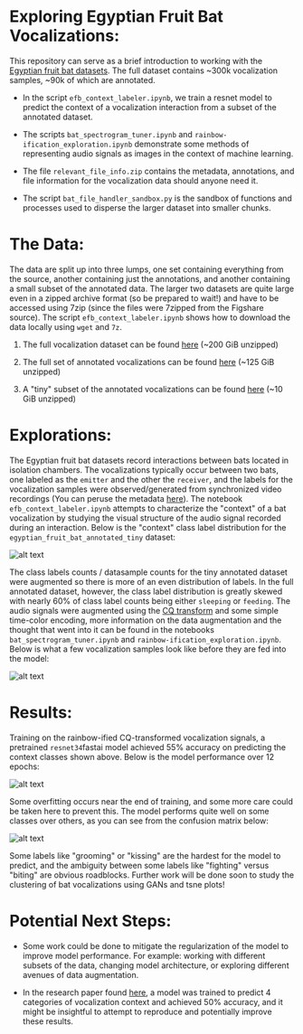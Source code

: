 Exploring Egyptian Fruit Bat Vocalizations:
===
This repository can serve as a brief introduction to working with the [Egyptian fruit bat datasets](https://www.nature.com/articles/sdata2017143). The full dataset contains ~300k vocalization samples,
~90k of which are annotated. 

* In the script `efb_context_labeler.ipynb`, we train a resnet model to predict
the context of a vocalization interaction from a subset of the annotated dataset. 

* The scripts `bat_spectrogram_tuner.ipynb` and `rainbow-ification_exploration.ipynb` demonstrate some methods of representing audio signals as images in the context of machine learning.

* The file `relevant_file_info.zip` contains the metadata, annotations, and file information for the vocalization data should anyone need it.

* The script `bat_file_handler_sandbox.py` is the sandbox of functions and processes used to disperse the larger dataset into smaller chunks.

The Data:
===
The data are split up into three lumps, one set containing everything from the source, another containing just the annotations, and another containing a small subset of the annotated data. The larger two datasets are quite large even in a zipped archive format (so be prepared to wait!) and have to be accessed using 7zip (since the files were 7zipped from the Figshare source). The script `efb_context_labeler.ipynb` shows how to download the data locally using `wget` and `7z`. 

1. The full vocalization dataset can be found [here](https://archive.org/details/egyptian_fruit_bat) (~200 GiB unzipped)

2. The full set of annotated vocalizations can be found [here](https://archive.org/details/egyptian_fruit_bat_annotated) (~125 GiB unzipped)

3. A "tiny" subset of the annotated vocalizations can be found [here](https://archive.org/details/egyptian_fruit_bat_annotated_tiny) (~10 GiB unzipped)

Explorations:
===
The Egyptian fruit bat datasets record interactions between bats located in isolation chambers. The vocalizations typically occur between two bats, one labeled as the `emitter` and the other the `receiver`, and the labels for the vocalization samples were observed/generated from synchronized video recordings (You can peruse the metadata [here](https://ia903204.us.archive.org/view_archive.php?archive=/19/items/egyptian_fruit_bat_annotated/egyptian_fruit_bat_annotated.zip&file=Metadata.pdf)). The notebook `efb_context_labeler.ipynb` attempts to characterize the "context" of a bat vocalization by studying the visual structure of the audio signal recorded during an interaction. Below is the "context" class label distribution for the `egyptian_fruit_bat_annotated_tiny` dataset: 

![alt text](https://github.com/oliver-adams-b/library/blob/main/egyptian_fruit_bat/images/class_dist_in_tiny.png)

The class labels counts / datasample counts for the tiny annotated dataset were augmented so there is more of an even distribution of labels. In the full annotated dataset, however, the class label distribution is greatly skewed with nearly 60% of class label counts being either `sleeping` or `feeding`. The audio signals were augmented using the [CQ transform](https://en.wikipedia.org/wiki/Constant-Q_transform) and some simple time-color encoding, more information on the data augmentation and the thought that went into it can be found in the notebooks `bat_spectrogram_tuner.ipynb` and `rainbow-ification_exploration.ipynb`. Below is what a few vocalization samples look like before they are fed into the model: 

![alt text](https://github.com/oliver-adams-b/library/blob/main/egyptian_fruit_bat/images/batch_context_w_rainbows.png)

Results:
===
Training on the rainbow-ified CQ-transformed vocalization signals, a pretrained `resnet34`fastai model achieved 55% accuracy on predicting the context classes shown above. Below is the model performance over 12 epochs:

![alt text](https://github.com/oliver-adams-b/library/blob/main/egyptian_fruit_bat/images/efbresnet34_training.png)

Some overfitting occurs near the end of training, and some more care could be taken here to prevent this. The model performs quite well on some classes over others, as you can see from the confusion matrix below:

![alt text](https://github.com/oliver-adams-b/library/blob/main/egyptian_fruit_bat/images/conf_matrix.png)

Some labels like "grooming" or "kissing" are the hardest for the model to predict, and the ambiguity between some labels like "fighting" versus "biting" are obvious roadblocks. Further work will be done soon to study the clustering of bat vocalizations using GANs and tsne plots!

Potential Next Steps:
===
* Some work could be done to mitigate the regularization of the model to improve model performance. For example: working with different subsets of the data, changing model architecture, or exploring different avenues of data augmentation. 

* In the research paper found [here](https://www.nature.com/articles/srep39419), a model was trained to predict 4 categories of vocalization context and achieved 50% accuracy, and it might be insightful to attempt to reproduce and potentially improve these results. 


